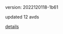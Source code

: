 version: 2022120118-1b61

updated 12 avds

[details](https://github.com/0x74f917491bfa7ebfa379/ali_avd_db/blob/master/change_log/2022/12/01/18/1b61.txt)